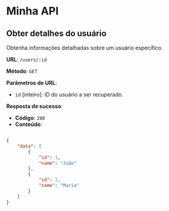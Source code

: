 

# Minha API

## Obter detalhes do usuário

Obtenha informações detalhadas sobre um usuário específico.

**URL**: `/users/:id`

**Método**: `GET`

**Parâmetros de URL**:
- `id` [inteiro]: ID do usuário a ser recuperado.

**Resposta de sucesso**:
- **Código**: `200`
- **Conteúdo**:
<div style="overflow: auto; height: 200px;">

```json
{
    "data": [
        {
            "id": 1,
            "name": "João"
        },
        {
            "id": 2,
            "name": "Maria"
        }
    ]
}
```
</div>